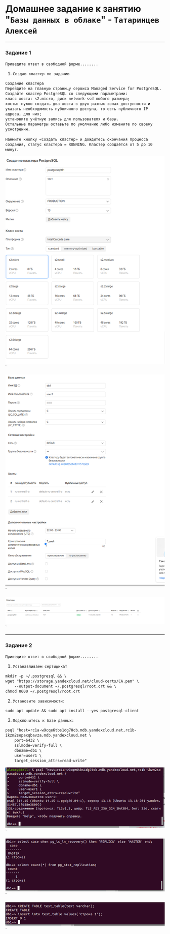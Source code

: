 # Домашнее задание к занятию "`Базы данных в облаке`" - `Татаринцев Алексей`
---

### Задание 1

`Приведите ответ в свободной форме........`

1. `Создаю кластер по заданию`
```
Создание кластера
Перейдите на главную страницу сервиса Managed Service for PostgreSQL.
Создайте кластер PostgreSQL со следующими параметрами:
класс хоста: s2.micro, диск network-ssd любого размера;
хосты: нужно создать два хоста в двух разных зонах доступности и указать необходимость публичного доступа, то есть публичного IP адреса, для них;
установите учётную запись для пользователя и базы.
Остальные параметры оставьте по умолчанию либо измените по своему усмотрению.

Нажмите кнопку «Создать кластер» и дождитесь окончания процесса создания, статус кластера = RUNNING. Кластер создаётся от 5 до 10 минут.
```
![1](https://github.com/Foxbeerxxx/database_in_cloud/blob/main/img/img1.png)`

![2](https://github.com/Foxbeerxxx/database_in_cloud/blob/main/img/img2.png)`

![3](https://github.com/Foxbeerxxx/database_in_cloud/blob/main/img/img3.png)`


---

### Задание 2

`Приведите ответ в свободной форме........`

1. `Устанавливаем сертификат`
```
mkdir -p ~/.postgresql && \
wget "https://storage.yandexcloud.net/cloud-certs/CA.pem" \
    --output-document ~/.postgresql/root.crt && \
chmod 0600 ~/.postgresql/root.crt
```
2. `Установите зависимости:`

```
sudo apt update && sudo apt install --yes postgresql-client
```

3. `Подключитесь к базе данных:`

```
psql "host=rc1a-w9cqe6tbs1dg70cb.mdb.yandexcloud.net,rc1b-ikzm2sopaxqbavza.mdb.yandexcloud.net \
    port=6432 \
    sslmode=verify-full \
    dbname=db1 \
    user=user1 \
    target_session_attrs=read-write"

```
![4](https://github.com/Foxbeerxxx/database_in_cloud/blob/main/img/img4.png)`

![5](https://github.com/Foxbeerxxx/database_in_cloud/blob/main/img/img5.png)`

![6](https://github.com/Foxbeerxxx/database_in_cloud/blob/main/img/img6.png)`